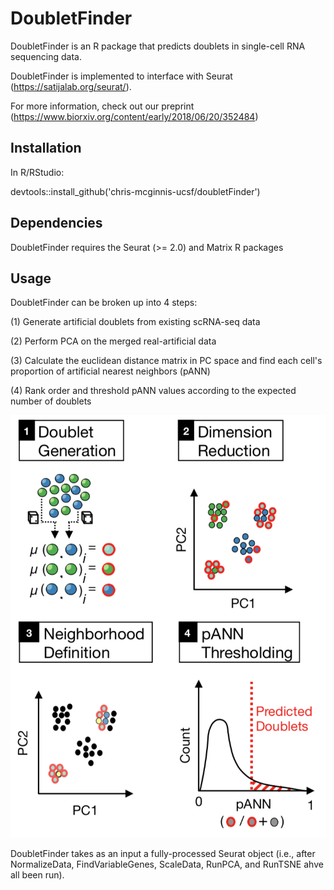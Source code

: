 # DoubletFinder
DoubletFinder is an R package that predicts doublets in single-cell RNA sequencing data. 

DoubletFinder is implemented to interface with Seurat (https://satijalab.org/seurat/).

For more information, check out our preprint (https://www.biorxiv.org/content/early/2018/06/20/352484)

## Installation
In R/RStudio:

devtools::install_github('chris-mcginnis-ucsf/doubletFinder')

## Dependencies
DoubletFinder requires the Seurat (>= 2.0) and Matrix R packages

## Usage

DoubletFinder can be broken up into 4 steps:

(1) Generate artificial doublets from existing scRNA-seq data 

(2) Perform PCA on the merged real-artificial data

(3) Calculate the euclidean distance matrix in PC space and find each cell's proportion of artificial nearest neighbors (pANN)

(4) Rank order and threshold pANN values according to the expected number of doublets

![alternativetext](DF.screenshots/DDFig1B.png)

DoubletFinder takes as an input a fully-processed Seurat object (i.e., after NormalizeData, FindVariableGenes, ScaleData, RunPCA, and RunTSNE ahve all been run).  


